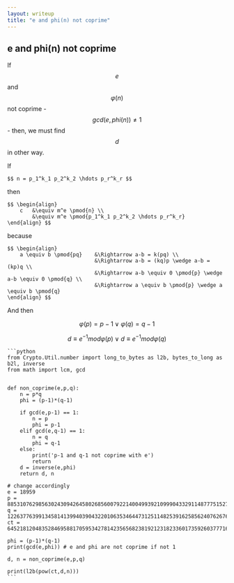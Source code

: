```yaml
---
layout: writeup
title: "e and phi(n) not coprime"
---
```


## e and phi(n) not coprime

If $$e$$ and $$\varphi(n)$$ not coprime - $$gcd(e,phi(n)) \neq 1$$ - then, we must find $$d$$ in other way.

If 

	$$ n = p_1^k_1 p_2^k_2 \hdots p_r^k_r $$

then

	$$ \begin{align}
		c 	&\equiv m^e \pmod{n} \\
			&\equiv m^e \pmod{p_1^k_1 p_2^k_2 \hdots p_r^k_r}
	\end{align} $$

because

	$$ \begin{align} 
		a \equiv b \pmod{pq} 	&\Rightarrow a-b = k(pq) \\
								&\Rightarrow a-b = (kq)p \wedge a-b = (kp)q \\
								&\Rightarrow a-b \equiv 0 \pmod{p} \wedge a-b \equiv 0 \pmod{q} \\
								&\Rightarrow a \equiv b \pmod{p} \wedge a \equiv b \pmod{q}
	\end{align} $$

And then

$$ \varphi(p) = p-1 \vee \varphi(q) = q-1 $$

$$ d \equiv e^{-1} mod \varphi(p) \vee d \equiv e^{-1} mod \varphi(q) $$


	```python
	from Crypto.Util.number import long_to_bytes as l2b, bytes_to_long as b2l, inverse
	from math import lcm, gcd


	def non_coprime(e,p,q):
		n = p*q
		phi = (p-1)*(q-1)

		if gcd(e,p-1) == 1:
			n = p
			phi = p-1
		elif gcd(e,q-1) == 1:
			n = q
			phi = q-1
		else:
			print('p-1 and q-1 not coprime with e')
			return
		d = inverse(e,phi)
		return d, n

	# change accordingly
	e = 18959
	p = 8853107629856302430942645802685600792214004993921099904332911487775152756152460899671437787731654521568200225685173143721860070387195312109191089843558621
	q = 12263776399134581413994039043220106353464473125114825391625856240762676598269365363349978019785253746863903410731653514543481130557521535535237879154364911
	ct = 64521812048352846958817059534278142356568238192123182336017359260377716295619478728140210232152018155950695896362673540987021049139829121799099909484852120051863107269165139203886417085008081775352265576110683356959797391197297615443422020648048621511483229468510937180464189390129089235915976695524813058244

	phi = (p-1)*(q-1)
	print(gcd(e,phi)) # e and phi are not coprime if not 1

	d, n = non_coprime(e,p,q)

	print(l2b(pow(ct,d,n)))
	```

